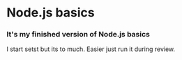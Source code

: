 # Node.js basics

### It's my finished version of Node.js basics

I start setst but its to much. Easier just run it during review.